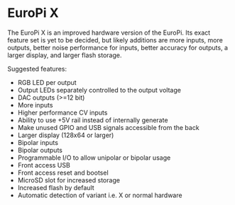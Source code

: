 # EuroPi X

The EuroPi X is an improved hardware version of the EuroPi. Its exact feature set is yet to be decided, but likely additions are more inputs, more outputs, better noise performance for inputs, better accuracy for outputs, a larger display, and larger flash storage.

Suggested features:
- RGB LED per output
- Output LEDs separately controlled to the output voltage
- DAC outputs (>=12 bit)
- More inputs
- Higher performance CV inputs
- Ability to use +5V rail instead of internally generate
- Make unused GPIO and USB signals accessible from the back
- Larger display (128x64 or larger)
- Bipolar inputs
- Bipolar outputs
- Programmable I/O to allow unipolar or bipolar usage
- Front access USB
- Front access reset and bootsel
- MicroSD slot for increased storage
- Increased flash by default
- Automatic detection of variant i.e. X or normal hardware

